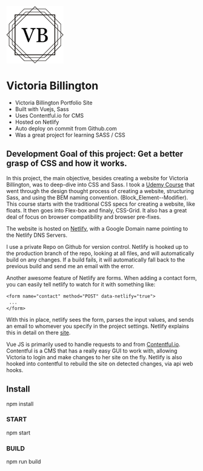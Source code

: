 
![logo](https://github.com/phantompepper/Victoria-Billington-Site/blob/master/img/favicon.png)
# Victoria Billington

- Victoria Billington Portfolio Site
- Built with Vuejs, Sass
- Uses Contentful.io for CMS
- Hosted on Netlify
- Auto deploy on commit from Github.com
- Was a great project for learning SASS / CSS

## Development Goal of this project: Get a better grasp of CSS and how it works.

In this project, the main objective, besides creating a website for Victoria Billington, was to deep-dive into CSS and Sass. I took a [Udemy Course](https://www.udemy.com/advanced-css-and-sass) that went through the design thought process of creating a website, structuring Sass, and using the BEM naming convention. (Block_Element--Modifier). This course starts with the traditional CSS specs for creating a website, like floats. It then goes into Flex-box and finaly, CSS-Grid. It also has a great deal of focus on browser compatibility and browser pre-fixes. 

The website is hosted on [Netlify](https://www.netlify.com), with a Google Domain name pointing to the Netlify DNS Servers.

I use a private Repo on Github for version control. Netlify is hooked up to the production branch of the repo, looking at all files, and will automatically build on any changes. If a build fails, it will automatically fall back to the previous build and send me an email with the error.

Another awesome feature of Netlify are forms. When adding a contact form, you can easily tell netlify to watch for it with something like:

```
<form name="contact" method="POST" data-netlify="true">
 ...
</form>
```
With this in place, netlify sees the form, parses the input values, and sends an email to whomever you specify in the project settings. 
Netlify explains this in detail on there [site](https://www.netlify.com/docs/form-handling/).

Vue JS is primarily used to handle requests to and from [Contentful.io](https://contentful.io). Contentful is a CMS that has a really easy GUI to work with, allowing Victoria to login and make changes to her site on the fly. Netlify is also hooked into contentful to rebuild the site on detected changes, via api web hooks. 

## Install

npm install

### START

npm start

### BUILD

npm run build
